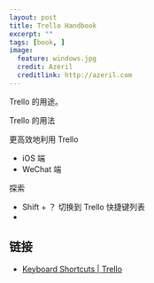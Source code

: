 ```yaml
---
layout: post
title: Trello Handbook
excerpt: ""
tags: [book, ]
image:
  feature: windows.jpg
  credit: Azeril
  creditlink: http://azeril.com
---
```


Trello 的用途。

Trello 的用法

更高效地利用 Trello

- iOS 端
- WeChat 端

探索

- Shift + ？ 切换到 Trello 快捷键列表
- 



## 链接

- [Keyboard Shortcuts | Trello](https://trello.com/shortcuts)